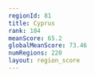 ```yaml
---
regionId: 81
title: Cyprus
rank: 184
meanScore: 65.2
globalMeanScore: 73.46
numRegions: 220
layout: region_score
---
```

